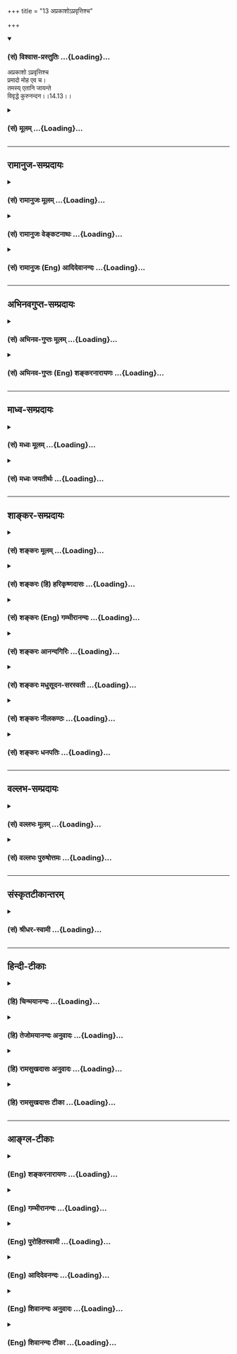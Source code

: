 +++
title = "13 अप्रकाशोऽप्रवृत्तिश्च"

+++
<div class="js_include" newlevelforh1="3" title="(सं) विश्वास-प्रस्तुतिः" unfilled url="/purANam/mahAbhAratam/06-bhIShma-parva/02-bhagavad-gItA-parva/saMskRtam/vishvAsa-prastutiH/14_guNa-traya-vibhAga-y/13_aprakAsho-pravRtt.md">
<details open><summary><h3>(सं) विश्वास-प्रस्तुतिः ...{Loading}...</h3></summary>

अप्रकाशो ऽप्रवृत्तिश्च  
प्रमादो मोह एव च।  
तमस्य् एतानि जायन्ते  
विवृद्धे कुरुनन्दन।।14.13।।

</details>
</div>
<div class="js_include collapsed" newlevelforh1="3" title="(सं) मूलम्" unfilled url="/purANam/mahAbhAratam/06-bhIShma-parva/02-bhagavad-gItA-parva/saMskRtam/mUlam/14_guNa-traya-vibhAga-y/13_aprakAsho-pravRtt.md">
<details><summary><h3>(सं) मूलम् ...{Loading}...</h3></summary>

अप्रकाशोऽप्रवृत्तिश्च प्रमादो मोह एव च।  
तमस्येतानि जायन्ते विवृद्धे कुरुनन्दन।।14.13।।
</details>
</div>


_________________
## रामानुज-सम्प्रदायः
<div class="js_include collapsed" newlevelforh1="3" title="(सं) रामानुजः मूलम्" unfilled url="/purANam/mahAbhAratam/06-bhIShma-parva/02-bhagavad-gItA-parva/saMskRtam/rAmAnujaH/mUlam/14_guNa-traya-vibhAga-y/13_aprakAsho-pravRtt.md">
<details><summary><h3>(सं) रामानुजः मूलम् ...{Loading}...</h3></summary>

।।14.13।।**अप्रकाशः** ज्ञानानुदयः। **अप्रवृत्तिः** च स्तब्धता।
**प्रमादः** अकार्यप्रवृत्तिफलम् अनवधानम्। **मोहः** विपरीतज्ञानम्। एतानि
तमसि प्रवृद्धे जायन्ते एतैः तमः प्रवृद्धम् इति विद्यात्।

</details>
</div>
<div class="js_include collapsed" newlevelforh1="3" title="(सं) रामानुजः वेङ्कटनाथः" unfilled url="/purANam/mahAbhAratam/06-bhIShma-parva/02-bhagavad-gItA-parva/saMskRtam/rAmAnujaH/venkaTanAthaH/14_guNa-traya-vibhAga-y/13_aprakAsho-pravRtt.md">
<details><summary><h3>(सं) रामानुजः वेङ्कटनाथः ...{Loading}...</h3></summary>

  
  
।।14.13।। अप्रकाशोऽप्रवृत्तिश्च इति श्लोके प्रमादो हि समीक्षावसरे
सत्यप्यसमीक्षा; अतोऽप्रकाशप्रमादयोः सामान्यविशेषरूपत्वात्
गोबलीवर्दनयेनापुनरुक्तिरित्यभिप्रायेणाहअप्रकाशो ज्ञानानुदय इति।
प्रागुक्तनिद्रादिरूप इहायमभिप्रेतः। अप्रवृत्तिश्च
प्रागुक्तमालस्यमित्याहस्तब्धतेति। मोहप्रमादावपि हि तावेव।  
  

</details>
</div>
<div class="js_include collapsed" newlevelforh1="3" title="(सं) रामानुजः (Eng) आदिदेवानन्दः" unfilled url="/purANam/mahAbhAratam/06-bhIShma-parva/02-bhagavad-gItA-parva/saMskRtam/rAmAnujaH/english/AdidevAnandaH/14_guNa-traya-vibhAga-y/13_aprakAsho-pravRtt.md">
<details><summary><h3>(सं) रामानुजः (Eng) आदिदेवानन्दः ...{Loading}...</h3></summary>

14.13 'Non-illumination' is the absence of knowledge. 'Inactivity' is
immovableness. 'Negligence' is inadvertence resulting in works that
should not be done. 'Delusion' is wrong knowledge. These arise when
Tamas waxes strong. By these, one should know that the Tamas has
increased very much.

</details>
</div>


_________________
## अभिनवगुप्त-सम्प्रदायः
<div class="js_include collapsed" newlevelforh1="3" title="(सं) अभिनव-गुप्तः मूलम्" unfilled url="/purANam/mahAbhAratam/06-bhIShma-parva/02-bhagavad-gItA-parva/saMskRtam/abhinava-guptaH/mUlam/14_guNa-traya-vibhAga-y/13_aprakAsho-pravRtt.md">
<details><summary><h3>(सं) अभिनव-गुप्तः मूलम् ...{Loading}...</h3></summary>

।।14.11 -- 14.13।। सर्वेत्यादि कुरुनन्दनेत्यन्तम्। सर्वद्वारेषु;
सर्वेन्द्रियेषु। लोभादयः +++(S लोकादिकाः)+++ क्रमेणैव रजस्युद्रिच्यमाने
जायन्ते। एवमप्रकाशादय क्रमेणैव तमोविवृद्धौ ( तमोवृद्धौ) आविर्भवन्ति।

</details>
</div>
<div class="js_include collapsed" newlevelforh1="3" title="(सं) अभिनव-गुप्तः (Eng) शङ्करनारायणः" unfilled url="/purANam/mahAbhAratam/06-bhIShma-parva/02-bhagavad-gItA-parva/saMskRtam/abhinava-guptaH/english/shankaranArAyaNaH/14_guNa-traya-vibhAga-y/13_aprakAsho-pravRtt.md">
<details><summary><h3>(सं) अभिनव-गुप्तः (Eng) शङ्करनारायणः ...{Loading}...</h3></summary>

14.11-13 Sarva-etc. upto kurunandana. In all the gates : in all the
sense-organs. Greed etc., are born in succession when the Rajas
dominates. Similarly, absence of mental illumination and so on arise in
succession only at the time of the increase of the Tamas.

</details>
</div>


_________________
## माध्व-सम्प्रदायः
<div class="js_include collapsed" newlevelforh1="3" title="(सं) मध्वः मूलम्" unfilled url="/purANam/mahAbhAratam/06-bhIShma-parva/02-bhagavad-gItA-parva/saMskRtam/madhvaH/mUlam/14_guNa-traya-vibhAga-y/13_aprakAsho-pravRtt.md">
<details><summary><h3>(सं) मध्वः मूलम् ...{Loading}...</h3></summary>

।।14.13।। Sri Madhvacharya did not comment on this sloka.,

</details>
</div>
<div class="js_include collapsed" newlevelforh1="3" title="(सं) मध्वः जयतीर्थः" unfilled url="/purANam/mahAbhAratam/06-bhIShma-parva/02-bhagavad-gItA-parva/saMskRtam/madhvaH/jayatIrthaH/14_guNa-traya-vibhAga-y/13_aprakAsho-pravRtt.md">
<details><summary><h3>(सं) मध्वः जयतीर्थः ...{Loading}...</h3></summary>

।।14.13।। Sri Jayatirtha did not comment on this sloka.  
  

</details>
</div>


_________________
## शाङ्कर-सम्प्रदायः
<div class="js_include collapsed" newlevelforh1="3" title="(सं) शङ्करः मूलम्" unfilled url="/purANam/mahAbhAratam/06-bhIShma-parva/02-bhagavad-gItA-parva/saMskRtam/shankaraH/mUlam/14_guNa-traya-vibhAga-y/13_aprakAsho-pravRtt.md">
<details><summary><h3>(सं) शङ्करः मूलम् ...{Loading}...</h3></summary>

।।14.13।। --,**अप्रकाशः** अविवेकः; अत्यन्तम् **अप्रवृत्तिश्च**
प्रवृत्त्यभावः तत्कार्यं **प्रमादो मोह एव च** अविवेकः मूढता इत्यर्थः।
**तमसि** गुणे **विवृद्धे एतानि** लिङ्गानि **जायन्ते** हे
**कुरुनन्दन**।। मरणद्वारेणापि यत् फलं प्राप्यते; तदपि सङ्गरागहेतुकं सर्वं
गौणमेव इति दर्शयन् आह --,

</details>
</div>
<div class="js_include collapsed" newlevelforh1="3" title="(सं) शङ्करः (हि) हरिकृष्णदासः" unfilled url="/purANam/mahAbhAratam/06-bhIShma-parva/02-bhagavad-gItA-parva/saMskRtam/shankaraH/hindI/harikRShNadAsaH/14_guNa-traya-vibhAga-y/13_aprakAsho-pravRtt.md">
<details><summary><h3>(सं) शङ्करः (हि) हरिकृष्णदासः ...{Loading}...</h3></summary>

।।14.13।। हे कुरुनन्दन अप्रकाश अर्थात् अत्यन्त अविवेक; प्रवृत्तिका अभाव;
उसका कार्य प्रमाद और मोह अर्थात् अविवेकरूप मूढ़ता -- ये सब चिह्न
तमोगुणकी वृद्धि होनेपर उत्पन्न होते हैं।

</details>
</div>
<div class="js_include collapsed" newlevelforh1="3" title="(सं) शङ्करः (Eng) गम्भीरानन्दः" unfilled url="/purANam/mahAbhAratam/06-bhIShma-parva/02-bhagavad-gItA-parva/saMskRtam/shankaraH/english/gambhIrAnandaH/14_guNa-traya-vibhAga-y/13_aprakAsho-pravRtt.md">
<details><summary><h3>(सं) शङ्करः (Eng) गम्भीरानन्दः ...{Loading}...</h3></summary>

14.13 Kuru-nandana, O descendant of the Kuru dynasty; when the ality of
tamas vivrddhe, predominates; etani, these indications; eva, surely;
jayante, come into being; extreme aprakasah, non-discrimination; and
apravrttih, inactivity; its \[i.e. of non-discrimination.\] effects,
pramadah, in-advertence; and mohah, delusion, i.e. stupidity, which is a
from of non-discrimination. Whatever result is achieved even after
death, that is also owing to attachment and desire; every-thing is
certainly caused by the alities. By way of showing this the Lord says:

</details>
</div>
<div class="js_include collapsed" newlevelforh1="3" title="(सं) शङ्करः आनन्दगिरिः" unfilled url="/purANam/mahAbhAratam/06-bhIShma-parva/02-bhagavad-gItA-parva/saMskRtam/shankaraH/AnandagiriH/14_guNa-traya-vibhAga-y/13_aprakAsho-pravRtt.md">
<details><summary><h3>(सं) शङ्करः आनन्दगिरिः ...{Loading}...</h3></summary>

।।14.13।। उद्भूतस्य तमसो लिङ्गमाह -- **अप्रकाश इति।** सर्वथैव
ज्ञानकर्मणोरभावो विशेषणाभ्यामुक्तः। तत्कार्यमिति तच्छब्दो
दर्शिताविवेकार्थः। प्रमादो व्याख्यातः। मोहो वेदितव्यस्यान्यथावेदनम्।
तस्यैव मौढ्यान्तरमाह -- **अविवेक इति।** अविवेकातिशयादिना प्रवृद्धं तमो
ज्ञेयमिति भावः।

</details>
</div>
<div class="js_include collapsed" newlevelforh1="3" title="(सं) शङ्करः मधुसूदन-सरस्वती" unfilled url="/purANam/mahAbhAratam/06-bhIShma-parva/02-bhagavad-gItA-parva/saMskRtam/shankaraH/madhusUdana-sarasvatI/14_guNa-traya-vibhAga-y/13_aprakAsho-pravRtt.md">
<details><summary><h3>(सं) शङ्करः मधुसूदन-सरस्वती ...{Loading}...</h3></summary>

।।14.13।। अप्रकाशः सत्यप्युपदेशादौ बोधकारणे सर्वथा बोधायोग्यत्वम्।
अप्रवृत्तिश्च सत्यप्यग्निहोत्रं जुहुयादित्यादौ प्रवृत्तिकारणे
जनितबोधेऽपि शास्त्रे सर्वथा तत्प्रवृत्त्ययोग्यत्वम्।
प्रमादस्तत्कालकर्तव्यत्वेन प्राप्तस्यार्थस्यानुसंधानाभावः। मोह एवच मोहो
निद्राविपर्ययो वा। चौ समुच्चये। एवकारो व्यभिचारवारणार्थः। ,तमस्येव
विवृद्धे एतानि लिङ्गानि जायन्ते। हे कुरुनन्दन; अत
एतैर्लिङ्गैरव्यभिचारिभिर्विवृद्धं तमो जानीयादित्यर्थः।

</details>
</div>
<div class="js_include collapsed" newlevelforh1="3" title="(सं) शङ्करः नीलकण्ठः" unfilled url="/purANam/mahAbhAratam/06-bhIShma-parva/02-bhagavad-gItA-parva/saMskRtam/shankaraH/nIlakaNThaH/14_guNa-traya-vibhAga-y/13_aprakAsho-pravRtt.md">
<details><summary><h3>(सं) शङ्करः नीलकण्ठः ...{Loading}...</h3></summary>

।।14.13।। सत्यपि बोधके गुर्वादौ अप्रकाशः सत्त्वकार्यप्रकाशानुदयः।
अप्रवृत्तिः सत्यपि प्रवृत्तिनिमित्ते रजःकार्यप्रवृत्त्यनुदयः। प्रमादः
कार्याकार्यविवेकराहित्यम्। मोहो निद्रालस्यादिरूपः।

</details>
</div>
<div class="js_include collapsed" newlevelforh1="3" title="(सं) शङ्करः धनपतिः" unfilled url="/purANam/mahAbhAratam/06-bhIShma-parva/02-bhagavad-gItA-parva/saMskRtam/shankaraH/dhanapatiH/14_guNa-traya-vibhAga-y/13_aprakAsho-pravRtt.md">
<details><summary><h3>(सं) शङ्करः धनपतिः ...{Loading}...</h3></summary>

।।14.13।। उद्भूतस्य तमसश्चिह्नमाह। अप्रकाशः कर्तव्याकर्त्यविवेकाभावः।
अप्रवृत्तिः पूर्वोक्तप्रवृत्त्यभावः। प्रमादो व्याख्यातोऽविवेककार्यं।
मोहो ज्ञातव्याविवेको मूढतेत्यर्थः। च आलस्यादिसमुच्चायार्थः। एवकारो
व्यभिचारवारणार्थः। तमस्येव विवृद्धे एतानि लिङ्गानि जायन्ते। एतान्येवेति
वा। अप्रकाशातिशयादिना विवृद्धं तमो विजानीयादिति भावः। त्वं
तूत्तमवंशोद्भवस्तमसश्चिह्नान्याश्रयितुं नार्हसीति द्योतयितुमाह
हेकुरुनन्दनेति।

</details>
</div>


_________________
## वल्लभ-सम्प्रदायः
<div class="js_include collapsed" newlevelforh1="3" title="(सं) वल्लभः मूलम्" unfilled url="/purANam/mahAbhAratam/06-bhIShma-parva/02-bhagavad-gItA-parva/saMskRtam/vallabhaH/mUlam/14_guNa-traya-vibhAga-y/13_aprakAsho-pravRtt.md">
<details><summary><h3>(सं) वल्लभः मूलम् ...{Loading}...</h3></summary>

।।14.13।। अप्रकाश इति। अन्धतामिस्रं तामिस्रं महामोहो मोहश्चेति चतुर्धा।
तमः पञ्चमं प्रथममेवोक्तम्। स्वरूपाज्ञाने हि (प्रवृद्धे विलोमतः)
प्राणान्तःकरणेन्द्रियदेहाध्यासाः। इयं च पञ्चपर्वाऽविद्यैव
नामान्तरेणोक्ता। श्रीविष्णुस्वामिप्रोक्ता
तुता(स्वा)दृगुत्थविपर्यासभवभेदजभीषु च इति रूपाविभिन्नपर्याया;
साऽप्यस्यामेव पर्यवस्यति। अत्राविद्या तमोगुणान्तर्भूता न पृथगुक्ता।

</details>
</div>
<div class="js_include collapsed" newlevelforh1="3" title="(सं) वल्लभः पुरुषोत्तमः" unfilled url="/purANam/mahAbhAratam/06-bhIShma-parva/02-bhagavad-gItA-parva/saMskRtam/vallabhaH/puruShottamaH/14_guNa-traya-vibhAga-y/13_aprakAsho-pravRtt.md">
<details><summary><h3>(सं) वल्लभः पुरुषोत्तमः ...{Loading}...</h3></summary>

  
  
।।14.13।। तमसो ज्ञानायाऽऽह -- अप्रकाश इति। अप्रकाशश्चित्ताप्रसादः।
अप्रवृत्तिः भगवत्सेवनभगवदीयसङ्गाद्यनुद्यमः। प्रमादो
भगवद्भजनाननुसन्धानम्। मोहः संसारासक्तिः। हे कुरुनन्दन तमसि विवृद्धे
सत्येतानि जायन्ते।  
  

</details>
</div>


_________________
## संस्कृतटीकान्तरम्
<div class="js_include collapsed" newlevelforh1="3" title="(सं) श्रीधर-स्वामी" unfilled url="/purANam/mahAbhAratam/06-bhIShma-parva/02-bhagavad-gItA-parva/saMskRtam/shrIdhara-svAmI/14_guNa-traya-vibhAga-y/13_aprakAsho-pravRtt.md">
<details><summary><h3>(सं) श्रीधर-स्वामी ...{Loading}...</h3></summary>

।।14.13।। किंच **-- अप्रकाश इति**। अप्रकाशो विवेकभ्रंशः;
अप्रवृत्तिरनुद्यमः; प्रमादः कर्तव्यार्थानुसंधानराहित्यं; मोहो
मिथ्याभिनिवेशः; तमसि प्रवृद्धे एतानि लिङ्गानि चिन्हानि जायन्ते।
एतैस्तमसो वृद्धिं जानीयादित्यर्थः।

</details>
</div>


_________________
## हिन्दी-टीकाः
<div class="js_include collapsed" newlevelforh1="3" title="(हि) चिन्मयानन्दः" unfilled url="/purANam/mahAbhAratam/06-bhIShma-parva/02-bhagavad-gItA-parva/hindI/chinmayAnandaH/14_guNa-traya-vibhAga-y/13_aprakAsho-pravRtt.md">
<details><summary><h3>(हि) चिन्मयानन्दः ...{Loading}...</h3></summary>

।।14.13।। यदि कोई साधक अपने में इस श्लोक में कथित लक्षणों को पाये; तो
उसे समझना चाहिये कि वह तमोगुण से पीड़ित है। अप्रकाश का अर्थ बुद्धि की उस
स्थिति से है; जिसमें वह किसी भी निर्णय को लेने में स्वयं को असमर्थ पाती
है। इस स्थिति को लैकिक भाषा में ऊँघना कहते हैं; जिसके प्रभाव से मनुष्य
की बुद्धि को सत्य और असत्य का विवेक करना सर्वथा असंभव हो जाता है; हम
सबको प्रतिदिन इस स्थिति का अनुभव होता है; जब रात्रि के समय हम निद्रा से
अभिभूत हो जाते हैं। अप्रवृत्ति सब प्रकार के उत्तरदायित्वों से बचने या
भागने की प्रवृत्ति; किसी भी कार्य को करने में स्वयं को अक्षम अनुभव करना
तथा जगत् में किसी वस्तु को प्राप्त करने के लिए प्रयत्न और उत्साह का न
होना ये सब अप्रवृत्ति शब्द से सूचित किये गये हैं। तमोगुण के प्रबल होने
पर सब महत्वाकांक्षाएं क्षीण हो जाती हैं। मनुष्य की शक्ति सुप्त हो जाने
पर मात्र भोजन और शयन; ये दो ही उसके जीवन के प्रमुख कार्य रह जाते हैं। इन
सबके परिणामस्वरूप वह अत्यन्त प्रमादशील हो जाता है। उसे अपने अन्तरतम का
आह्वान भी सुनाई नहीं देता। और वस्तुत; वह रावण के समान अत्याचारी भी नहीं
बन सकता है। क्योंकि दुष्ट बनने के लिए भी अत्यधिक उत्साह और अथक
क्रियाशीलता की आवश्यकता होती है। शुभ और अशुभ इन दोनों प्रकार के कार्यों
को करने में असमर्थ होकर वह शनै शनै मोह के गर्त में गिरता जाता है। वह
जगत् का त्रुटिपूर्ण मूल्यांकन करता है और जीवन में अपनी संभावनाओं का
विपरीत अर्थ लगाता है; तथा अपने व्यावहारिक सम्बन्धों को निश्चित करनें में
भी सदैव त्रुटि करता है। इस प्रकार जो पुरुष न अपने को; न जगत् को और न
अपने सम्बन्धों को ही समझ पाया है; उसका जीवन एक भ्रम है और उसका अस्तित्व
ही एक भारी भूल है। इस प्रकार; मन पर पड़ने वाले इन तीनों गुणों के प्रभावों
का वर्णन करने के पश्चात्; गीताचार्य हमें बोध कराना चाहते हैं कि इन गुणों
का प्रभाव केवल किसी एक देह विशेष में जीवित रहते हुये ही नहीं होता है। मन
की ये प्रवृत्तियाँ जिन्हें हम इस जीवन में उत्पन्न कर विकसित करते हैं और
उनका अनुसरण कर उन्हें शक्तिशाली बनाते हैं; जीव के मरण के पश्चात् उसकी
गति और स्थिति को भी निर्धारित करती हैं। वेदान्त दर्शन के अतिरिक्त
तत्त्वज्ञान की किसी भी अन्य शाखा में मरणोपरान्त जीवन के विषय में
सम्पूर्ण रूप से विचार नहीं किया गया है। इस विषय में अन्य सभी धर्ममतों
द्वारा दिये गये विभिन्न स्पष्टीकरण हैं; तथापि मरण के पश्चात् जीवन के
अस्तित्व में किसी को भी अविश्वास नहीं है। अन्य मतों में जीव की गति के
विषय में धार्मिक पूर्वाग्रहों से ग्रस्त केवल हठवादी घोषणायें हैं; किन्तु
दर्शनशास्त्र का रूप देने योग्य युक्तियुक्त विवेचन नहीं है। इसके पूर्व भी
गीता में पुनर्जन्म के विषय में विस्तृत विवेचन किया गया था। सूक्ष्म शरीर
का स्थूल शरीर से सर्वथा वियोग ही मृत्यु कहलाता है। इसलिये; मृत्यु स्थूल
शरीर का प्रारब्ध है। वह सूक्ष्म शरीर के अभिमानी नित्य विद्यमान जीव का
दुखान्त नहीं है। एक देह विशेष में अपने प्रयोजन के सिद्ध हो जाने पर जीव
उस देह को त्यागकर चला जाता है। वृत्तिरूप मन और बुद्धि ही सूक्ष्म शरीर
कहलाती है। एक देह विशेष को धारण किये हुए जीवन में भी अन्तकरण के विचार ही
व्यक्ति के कर्मों के स्वरूप का निर्धारण करते हैं। इसलिए; हिन्दू
तत्त्वचिन्तकों का यह निष्कर्ष युक्तिसंगत है कि मरण के पश्चात् भी; जीव
वर्तमान जीवन के विचारों के संयुक्त परिणाम की दिशा में ही गमन करता है। जब
किसी व्यक्ति का स्थानान्तरण होता है; तब वह बैंक में जाकर अपनी उस धनराशि
को प्राप्त कर सकता है; जो उस समय उसके नाम पर शेष जमा होती है; न कि
भूतकाल में उसके द्वारा जमा की गई कुल राशि। इसी प्रकार; जीवन में किये गये
शुभाशुभ विचारों और कर्मों के संयुक्त परिणाम के द्वारा ही मरण के समय
हमारे विचारों के गुण और दिशा निर्धारित किये जाते हैं। हम यह पहले ही देख
चुके हैं कि हमारे विचारों के स्वरूप पर सत्त्व; रज और तमोगुण का प्रभाव
पड़ता है। इसलिये मनुष्य के अपने जीवन काल में जिस गुण का प्राधान्य रहता
है उसी के द्वारा देह त्याग के पश्चात् की उस मनुष्य की गति होनी चाहिये यह
सर्वथा युक्तिसंगत है। इस अध्याय के निम्न प्रकरण में इन्हीं संभावनाओं का
वर्णन किया गया है। भगवान् कहते है

</details>
</div>
<div class="js_include collapsed" newlevelforh1="3" title="(हि) तेजोमयानन्दः अनुवादः" unfilled url="/purANam/mahAbhAratam/06-bhIShma-parva/02-bhagavad-gItA-parva/hindI/tejomayAnandaH/anuvAdaH/14_guNa-traya-vibhAga-y/13_aprakAsho-pravRtt.md">
<details><summary><h3>(हि) तेजोमयानन्दः अनुवादः ...{Loading}...</h3></summary>

।।14.13।। हे कुरुनन्दन ! तमोगुण के प्रवृद्ध होने पर अप्रकाश, अप्रवृत्ति,
प्रमाद और मोह ये सब उत्पन्न होते हैं।।

</details>
</div>
<div class="js_include collapsed" newlevelforh1="3" title="(हि) रामसुखदासः अनुवादः" unfilled url="/purANam/mahAbhAratam/06-bhIShma-parva/02-bhagavad-gItA-parva/hindI/rAmasukhadAsaH/anuvAdaH/14_guNa-traya-vibhAga-y/13_aprakAsho-pravRtt.md">
<details><summary><h3>(हि) रामसुखदासः अनुवादः ...{Loading}...</h3></summary>

।।14.13।। हे कुरुनन्दन ! तमोगुणके बढ़नेपर अप्रकाश, अप्रवृत्ति, प्रमाद और
मोह -- ये वृत्तियाँ भी पैदा होती हैं।

</details>
</div>
<div class="js_include collapsed" newlevelforh1="3" title="(हि) रामसुखदासः टीका" unfilled url="/purANam/mahAbhAratam/06-bhIShma-parva/02-bhagavad-gItA-parva/hindI/rAmasukhadAsaH/TIkA/14_guNa-traya-vibhAga-y/13_aprakAsho-pravRtt.md">
<details><summary><h3>(हि) रामसुखदासः टीका ...{Loading}...</h3></summary>

।।14.13।।***व्याख्या --***  **अप्रकाशः --** सत्त्वगुणकी प्रकाश
(स्वच्छता) वृत्तिको दबाकर जब तमोगुण बढ़ जाता है; तब इन्द्रियाँ और
अन्तःकरणमें स्वच्छता नहीं रहती। इन्द्रियाँ और अन्तःकरणमें जो समझनेकी
शक्ति है; वह तमोगुणके बढ़नेपर लुप्त हो जाती है अर्थात् पहली बात तो याद
रहती नहीं और नया विवेक पैदा होता नहीं। इस वृत्तिको यहाँ अप्रकाश कहकर
इसका सत्त्वगुणकी वृत्ति प्रकाश के साथ विरोध बताया गया है।**अप्रवृत्तिः
--** रजोगुणकी वृत्ति प्रवृत्ति को दबाकर जब तमोगुण बढ़ जाता है; तब कार्य
करनेका मन नहीं करता। निरर्थक बैठे रहने अथवा पड़े रहनेका मन करता है।
आवश्यक कार्यको करनेकी भी रुचि नहीं होती। यह सब अप्रवृत्ति वृत्तिका काम
है।**प्रमादः --** न करनेलायक काममें लग जाना और करनेलायक कामको न करना;
तथा जिन कामोंको करनेसे न पारमार्थिक उन्नति होती है; न सांसारिक उन्नति
होती है; न समाजका कोई काम होता है और जो शरीरके लिये भी आवश्यक नहीं है --
ऐसे बीड़ीसिगरेट; ताशचौपड़; खेलतमाशे आदि कार्योंमें लग जाना प्रमाद
वृत्तिका काम है।**मोहः --** तमोगुणके बढ़नेपर जब मोह वृत्ति आ जाती है; तब
भीतरमें विवेकविरोधी भाव पैदा होने लगते हैं। क्रियाके करने और न करनेमें
विवेक काम नहीं करता; प्रत्युत मूढ़ता छायी रहती है; जिससे पारमार्थिक और
व्यावहारिक काम करनेकी सामर्थ्य नहीं रहती।**एव च --** इन पदोंसे अधिक
निद्रा लेना; अपने जीवनका समय निरर्थक नष्ट करना; धन निरर्थक नष्ट करना आदि
जितने भी निरर्थक कार्य हैं; उन सबको ले लेना चाहिये।**तमस्येतानि जायन्ते
विवृद्धे कुरुनन्दन --** ये सब बढ़े हुए तमोगुणके लक्षण हैं अर्थात् जब ये
अप्रकाश; अप्रवृत्ति आदि दिखायी दें; तब समझना चाहिये कि सत्त्वगुण और
रजोगुणको दबाकर तमोगुण बढ़ा है। सत्त्व; रज और तम -- ये तीनों ही गुण
सूक्ष्म होनेसे अतीन्द्रिय हैं अर्थात् इन्द्रियाँ और अन्तःकरणके विषय नहीं
हैं। इसलिये ये तीनों गुण साक्षात् दीखनेमें नहीं आते; इनके स्वरूपका
साक्षात् ज्ञान नहीं होता। इन गुणोंका ज्ञान; इनकी पहचान तो वृत्तियोंसे ही
होती है क्योंकि वृत्तियाँ स्थूल होनेसे वे इन्द्रियाँ और अन्तःकरणका विषय
हो जाती हैं। इसलिये भगवान्ने ग्यारहवें; बारहवें और तेरहवें श्लोकमें
क्रमशः तीनों गुणोंकी वृत्तियोंका ही वर्णन किया है; जिससे अतीन्द्रिय
गुणोंकी पहचान हो जाय और साधक सावधानीपूर्वक रजोगुणतमोगुणका त्याग करके
सत्त्वगुणकी वृद्धि कर सके।  
  
**मार्मिक बात**  
  
सत्त्व; रज और तम -- तीनों गुणोंकी वृत्तियाँ स्वाभाविक ही उत्पन्न; नष्ट
तथा कमअधिक होती रहती हैं। ये सभी परिवर्तनशील हैं। साधक अपने जीवनमें इन
वृत्तियोंके परिवर्तनका अनुभव भी करता है। इससे सिद्ध होता है कि तीनों
गुणोंकी वृत्तियाँ बदलनेवाली हैं और इनके परिवर्तनको जाननेवाले पुरुषमें
कभी कोई परिवर्तन नहीं होता। तीनों गुणोंकी वृत्तियाँ दृश्य हैं और पुरुष
इनको देखनेवाला होनेसे द्रष्टा है। द्रष्टा दृश्यसे सर्वथा भिन्न होता है
-- यह नियम है। दृश्यकी तरफ दृष्टि होनेसे ही द्रष्टा संज्ञा होती है।
दृश्यपर दृष्टि न रहनेपर द्रष्टा संज्ञारहित रहता है। भूल यह होती है कि
दृश्यको अपनेमें आरोपित करके वह मैं कामी हूँ; मैं क्रोधी हूँ आदि मान लेता
है। कामक्रोधादि विकारोंसे सम्बन्ध जोड़कर उन्हें अपनेमें मान लेना उन
विकारोंको निमन्त्रण देना है और उन्हें,स्थायी बनाना है। मनुष्य भूलसे
क्रोध आनेके समय क्रोधको उचित समझता है और कहता है कि यह तो सभीको आता है
और अन्य समय मेरा क्रोधी स्वभाव है -- ऐसा भाव रखता है। इस प्रकार मैं
क्रोधी हूँ ऐसा मान लेनेसे वह क्रोध अहंतामें बैठ जाता है। फिर क्रोधरूप
विकारसे छूटना कठिन हो जाता है। यही कारण है कि साधक प्रयत्न करनेपर भी
क्रोधादि विकारोंको दूर नहीं कर पाता और उनसे अपनी हार मान लेता
है। कामक्रोधादि विकारोंको दूर करनेका मुख्य और सुगम उपाय यह है कि साधक
इनको अपनेमें कभी माने ही नहीं। वास्तवमें विकार निरन्तर नहीं रहते;
प्रत्युत विकाररहित अवस्था निरन्तर रहती है। कारण कि विकार तो आते और चले
जाते हैं; पर स्वयं निरन्तर निर्विकार रहता है। क्रोधादि विकार भी अपनेमें
नहीं; प्रत्युत मनबुद्धिमें आते हैं। परन्तु साधक मनबुद्धिसे मिलकर उन
विकारोंको भूलसे अपनेमें मान लेता है। अगर वह विकारोंको अपनेमें न माने; तो
उनसे माना हुआ सम्बन्ध मिट जाता है। फिर विकारोंको दूर करना नहीं पड़ता;
प्रत्युत वे अपनेआप दूर हो जाते हैं। जैसे; क्रोधके आनेपर साधक ऐसा विचार
करे कि मैं तो वही हूँ मैं आनेजानेवाले क्रोधसे कभी मिल सकता ही नहीं। ऐसा
विचार दृढ़ होनेपर क्रोधका वेग कम हो जायगा और वह पहलेकी अपेक्षा कम बार
आयेगा। फिर अन्तमें वह सर्वथा दूर हो जायगा। भगवान् पूर्वोक्त तीन
श्लोकोंमें क्रमशः सत्त्वगुण; रजोगुण और तमोगुणकी वृद्धिके लक्षणोंका वर्णन
करके साधकको सावधान करते हैं कि गुणोंके साथ अपना सम्बन्ध माननेसे ही
गुणोंमें होनेवाली वृत्तियाँ उसको अपनेमें प्रतीत होती हैं; वास्तवमें
साधकका इनके साथ किञ्चिन्मात्र भी सम्बन्ध नहीं है। गुण एवं गुणोंकी
वृत्तियाँ प्रकृतिका कार्य होनेसे परिवर्तनशील हैं और स्वयं पुरुष
परमात्माका अंश होनेसे अपरिवर्तनशील है। प्रकृति और पुरुष -- दोनों विजातीय
हैं। बदलनेवालेके साथ न बदलनेवालेका एकात्मभाव हो ही कैसे सकता है इस
वास्तविकताकी तरफ दृष्टि रखनेसे तमोगुण और रजोगुण दब जाते हैं तथा साधकमें
सत्त्वगुणकी वृद्धि स्वतः हो जाती है। सत्त्वगुणमें भोगबुद्धि होनेसे
अर्थात् उससे होनेवाले सुखमें राग होनेसे यह सत्त्वगुण भी गुणातीत होनेमें
बाधा उत्पन्न कर देता है। अतः साधकको सत्त्वगुणसे उत्पन्न सुखका भी उपभोग
नहीं करना चाहिये। सात्त्विक सुखका उपभोग करना रजोगुणअंश है। रजोगुणमें राग
बढ़नेपर रागमें बाधा देनेवालेके प्रति क्रोध पैदा होकर सम्मोह हो जाता है;
और रागके अनुसार पदार्थ मिलनेपर लोभ पैदा होकर सम्मोह हो जाता है। इस
प्रकार सम्मोह पैदा होनेसे वह रजोगुणसे तमोगुणमें चला जाता है और उसका पतन
हो जाता है (गीता 2। 62 63)।***सम्बन्ध --***  तात्कालिक बढ़े हुए
गुणोंकी वृत्तियोंका फल क्या होता है -- इसे आगेके दो श्लोकोंमें बताते
हैं।

</details>
</div>


_________________
## आङ्ग्ल-टीकाः
<div class="js_include collapsed" newlevelforh1="3" title="(Eng) शङ्करनारायणः" unfilled url="/purANam/mahAbhAratam/06-bhIShma-parva/02-bhagavad-gItA-parva/english/shankaranArAyaNaH/14_guNa-traya-vibhAga-y/13_aprakAsho-pravRtt.md">
<details><summary><h3>(Eng) शङ्करनारायणः ...{Loading}...</h3></summary>

14.13. Absence of \[mental\] illumination, non-excertion, negligence and
mere delusion-these are born when the Tamas is on the increase
predominantly, O darling of the Kurus !

</details>
</div>
<div class="js_include collapsed" newlevelforh1="3" title="(Eng) गम्भीरानन्दः" unfilled url="/purANam/mahAbhAratam/06-bhIShma-parva/02-bhagavad-gItA-parva/english/gambhIrAnandaH/14_guNa-traya-vibhAga-y/13_aprakAsho-pravRtt.md">
<details><summary><h3>(Eng) गम्भीरानन्दः ...{Loading}...</h3></summary>

14.13 O descendant of the Kuru dynasty, when tamas predominates these
surely \[i.e. without exception.-M.S.\] come into being:
non-discrimination and inactivity, inadvertence and delusion.

</details>
</div>
<div class="js_include collapsed" newlevelforh1="3" title="(Eng) पुरोहितस्वामी" unfilled url="/purANam/mahAbhAratam/06-bhIShma-parva/02-bhagavad-gItA-parva/english/purohitasvAmI/14_guNa-traya-vibhAga-y/13_aprakAsho-pravRtt.md">
<details><summary><h3>(Eng) पुरोहितस्वामी ...{Loading}...</h3></summary>

14.13 Darkness, stagnation, folly and infatuation are the result of the
dominance of Ignorance, O joy of the Kuru-clan!

</details>
</div>
<div class="js_include collapsed" newlevelforh1="3" title="(Eng) आदिदेवनन्दः" unfilled url="/purANam/mahAbhAratam/06-bhIShma-parva/02-bhagavad-gItA-parva/english/AdidevanandaH/14_guNa-traya-vibhAga-y/13_aprakAsho-pravRtt.md">
<details><summary><h3>(Eng) आदिदेवनन्दः ...{Loading}...</h3></summary>

14.13 Non-illumination, inactivity, negligence and even delusion - these
arise, O Arjuna, when Tamas prevails.

</details>
</div>
<div class="js_include collapsed" newlevelforh1="3" title="(Eng) शिवानन्दः अनुवादः" unfilled url="/purANam/mahAbhAratam/06-bhIShma-parva/02-bhagavad-gItA-parva/english/shivAnandaH/anuvAdaH/14_guNa-traya-vibhAga-y/13_aprakAsho-pravRtt.md">
<details><summary><h3>(Eng) शिवानन्दः अनुवादः ...{Loading}...</h3></summary>

14.13 Darkness, inertness, heedlessness and delusion these arise when
Tamas is predominant, O Arjuna.

</details>
</div>
<div class="js_include collapsed" newlevelforh1="3" title="(Eng) शिवानन्दः टीका" unfilled url="/purANam/mahAbhAratam/06-bhIShma-parva/02-bhagavad-gItA-parva/english/shivAnandaH/TIkA/14_guNa-traya-vibhAga-y/13_aprakAsho-pravRtt.md">
<details><summary><h3>(Eng) शिवानन्दः टीका ...{Loading}...</h3></summary>

14.13 अप्रकाशः darkness; अप्रवृत्तिः inertness; च and; प्रमादः
heedlessness; मोहः delusion; एव even; च and; तमसि in inertia; एतानि
these; जायन्ते arise; विवृद्धे have become prdominant; कुरुनन्दन O
descendant of Kuru (Arjuna).Commentary When Tamas increases; darkness; a
desire to do nothing; forgetfulness of ones duties and confusion ome
into existence.Darkness Absence of discrimination.Apravritti Inertness
extreme inactivity.Pramada (heedlessness) and Moha (delusion) are the
effects of darkness. These are the characteristics or marks which
indicate that Tamas is predominant. Tamas is a great stumbling block to
spiritual progress and success in any walk of life. It must be destroyed
at all costs. People mistake Tamas for Sattva or Santi (peace). They
take the Tamasic man for a silent Yogi All is Prarabdha Everything is
Maya There is no world Why should I work Work will bind me. I am
Brahman. This is not spirituality but pure and thick Tamas.

</details>
</div>
